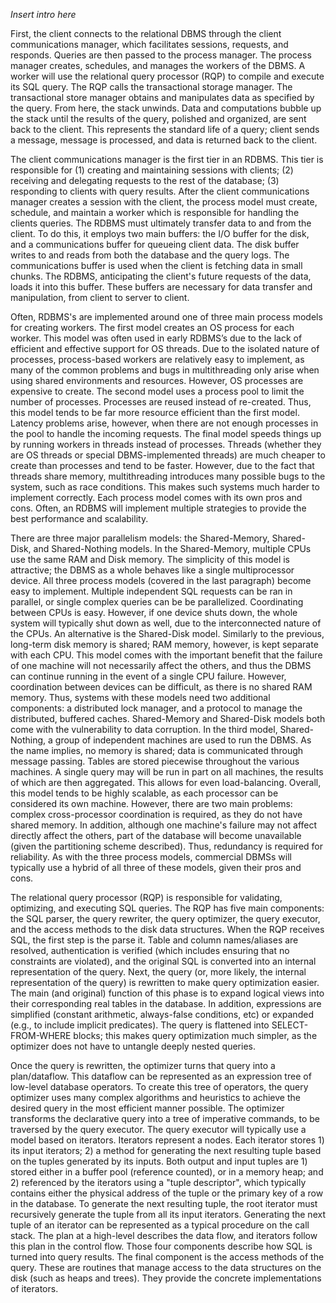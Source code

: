 *Insert intro here*

First, the client connects to the relational DBMS through the client communications manager, which facilitates sessions, requests, and responds. Queries are then passed to the process manager. The process manager creates, schedules, and manages the workers of the DBMS. A worker will use the relational query processor (RQP) to compile and execute its SQL query. The RQP calls the transactional storage manager. The transactional store manager obtains and manipulates data as specified by the query. From here, the stack unwinds. Data and computations bubble up the stack until the results of the query, polished and organized, are sent back to the client. This represents the standard life of a query; client sends a message, message is processed, and data is returned back to the client. 

The client communications manager is the first tier in an RDBMS. This tier is responsible for (1) creating and maintaining sessions with clients; (2) receiving and delegating requests to the rest of the database; (3) responding to clients with query results. After the client communications manager creates a session with the client, the process model must create, schedule, and maintain a worker which is responsible for handling the clients queries. The RDBMS must ultimately transfer data to and from the client. To do this, it employs two main buffers: the I/O buffer for the disk, and a communications buffer for queueing client data. The disk buffer writes to and reads from both the database and the query logs. The communications buffer is used when the client is fetching data in small chunks. The RDBMS, anticipating the client's future requests of the data, loads it into this buffer. These buffers are necessary for data transfer and manipulation, from client to server to client.

Often, RDBMS's are implemented around one of three main process models for creating workers. The first model creates an OS process for each worker. This model was often used in early RDBMS’s due to the lack of efficient and effective support for OS threads. Due to the isolated nature of processes, process-based workers are relatively easy to implement, as many of the common problems and bugs in multithreading only arise when using shared environments and resources. However, OS processes are expensive to create. The second model uses a process pool to limit the number of processes. Processes are reused instead of re-created. Thus, this model tends to be far more resource efficient than the first model. Latency problems arise, however, when there are not enough processes in the pool to handle the incoming requests. The final model speeds things up by running workers in threads instead of processes. Threads (whether they are OS threads or special DBMS-implemented threads) are much cheaper to create than processes and tend to be faster. However, due to the fact that threads share memory, multithreading introduces many possible bugs to the system, such as race conditions. This makes such systems much harder to implement correctly. Each process model comes with its own pros and cons. Often, an RDBMS will implement multiple strategies to provide the best performance and scalability.

There are three major parallelism models: the Shared-Memory, Shared-Disk, and Shared-Nothing models. In the Shared-Memory, multiple CPUs use the same RAM and Disk memory. The simplicity of this model is attractive; the DBMS as a whole behaves like a single multiprocessor device. All three process models (covered in the last paragraph) become easy to implement. Multiple independent SQL requests can be ran in parallel, or single complex queries can be be parallelized. Coordinating between CPUs is easy. However, if one device shuts down, the whole system will typically shut down as well, due to the interconnected nature of the CPUs. An alternative is the Shared-Disk model. Similarly to the previous, long-term disk memory is shared; RAM memory, however, is kept separate with each CPU. This model comes with the important benefit that the failure of one machine will not necessarily affect the others, and thus the DBMS can continue running in the event of a single CPU failure. However, coordination between devices can be difficult, as there is no shared RAM memory. Thus, systems with these models need two additional components: a distributed lock manager, and a protocol to manage the distributed, buffered caches. Shared-Memory and Shared-Disk models both come with the vulnerability to data corruption. In the third model, Shared-Nothing, a group of independent machines are used to run the DBMS. As the name implies, no memory is shared; data is communicated through message passing. Tables are stored piecewise throughout the various machines. A single query may will be run in part on all machines, the results of which are then aggregated. This allows for even load-balancing. Overall, this model tends to be highly scalable, as each processor can be considered its own machine. However, there are two main problems: complex cross-processor coordination is required, as they do not have shared memory. In addition, although one machine's failure may not affect directly affect the others, part of the database will become unavailable (given the partitioning scheme described). Thus, redundancy is required for reliability. As with the three process models, commercial DBMSs will typically use a hybrid of all three of these models, given their pros and cons. 

The relational query processor (RQP) is responsible for validating, optimizing, and executing SQL queries. The RQP has five main components: the SQL parser, the query rewriter, the query optimizer, the query executor, and the access methods to the disk data structures. When the RQP receives SQL, the first step is the parse it. Table and column names/aliases are resolved, authentication is verified (which includes ensuring that no constraints are violated), and the original SQL is converted into an internal representation of the query. Next, the query (or, more likely, the internal representation of the query) is rewritten to make query optimization easier. The main (and original) function of this phase is to expand logical views into their corresponding real tables in the database. In addition, expressions are simplified (constant arithmetic, always-false conditions, etc) or expanded (e.g., to include implicit predicates). The query is flattened into SELECT-FROM-WHERE blocks; this makes query optimization much simpler, as the optimizer does not have to untangle deeply nested queries. 

Once the query is rewritten, the optimizer turns that query into a plan/dataflow. This dataflow can be represented as an expression tree of low-level database operators. To create this tree of operators, the query optimizer uses many complex algorithms and heuristics to achieve the desired query in the most efficient manner possible. The optimizer transforms the declarative query into a tree of imperative commands, to be traversed by the query executor. The query executor will typically use a model based on iterators. Iterators represent a nodes. Each iterator stores 1) its input iterators; 2) a method for generating the next resulting tuple based on the tuples generated by its inputs. Both output and input tuples are 1) stored either in a buffer pool (reference counted), or in a memory heap; and 2) referenced by the iterators using a "tuple descriptor", which typically contains either the physical address of the tuple or the primary key of a row in the database.  To generate the next resulting tuple, the root iterator must recursively generate the tuple from all its input iterators. Generating the next tuple of an iterator can be represented as a typical procedure on the call stack. The plan at a high-level describes the data flow, and iterators follow this plan in the control flow. Those four components describe how SQL is turned into query results. The final component is the access methods of the query. These are routines that manage access to the data structures on the disk (such as heaps and trees). They provide the concrete implementations of iterators.

